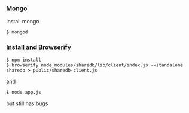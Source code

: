### Mongo

install mongo

```
$ mongod
```

### Install and Browserify

```
$ npm install
$ browserify node_modules/sharedb/lib/client/index.js --standalone sharedb > public/sharedb-client.js
```

and

```
$ node app.js
```

but still has bugs
